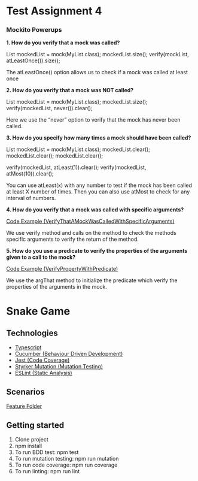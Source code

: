 # Test Assignment 4

### Mockito Powerups

**1. How do you verify that a mock was called?**

List<String> mockedList = mock(MyList.class);
mockedList.size();
verify(mockList, atLeastOnce()).size();

The atLeastOnce() option allows us to check if a mock was called at least once

**2. How do you verify that a mock was NOT called?**

List<String> mockedList = mock(MyList.class);
mockedList.size();
verify(mockedList, never()).clear();

Here we use the “never” option to verify that the mock has never been called.

**3. How do you specify how many times a mock should have been called?**

List<String> mockedList = mock(MyList.class);
mockedList.clear();
mockedList.clear();
mockedList.clear();

verify(mockedList, atLeast(1)).clear();
verify(mockedList, atMost(10)).clear();

You can use atLeast(x) with any number to test if the mock has been called at least X number of times. Then you can also use atMost to check for any interval of numbers.

**4. How do you verify that a mock was called with specific arguments?**

[Code Example (VerifyThatAMockWasCalledWithSpecificArguments)](https://github.com/Abed01-lab/TA4/blob/main/Mockito/src/test/java/com/example/mockito/ProcessorTest.java)

We use verify method and calls on the method to check the methods specific arguments to verify the return of the method.

**5. How do you use a predicate to verify the properties of the arguments given to a call to the mock?**

[Code Example (VerifyPropertyWithPredicate)](https://github.com/Abed01-lab/TA4/blob/main/Mockito/src/test/java/com/example/mockito/ProcessorTest.java)

We use the argThat method to initialize the predicate which verify the properties of the arguments in the mock.

# Snake Game

## Technologies

- [Typescript](https://www.typescriptlang.org/)
- [Cucumber (Behaviour Driven Development)](https://cucumber.io/docs/installation/javascript/)
- [Jest (Code Coverage)](https://about.codecov.io/blog/measuring-typescript-code-coverage-with-jest-and-github-actions/)
- [Styrker Mutation (Mutation Testing)](https://stryker-mutator.io/docs/stryker-js/typescript-checker/)
- [ESLint (Static Analysis)](https://typescript-eslint.io/docs/)

## Scenarios

[Feature Folder](https://github.com/Abed01-lab/TA4/tree/main/features)

## Getting started

1. Clone project
2. npm install
3. To run BDD test: npm test
4. To run mutation testing: npm run mutation
5. To run code coverage: npm run coverage
6. To run linting: npm run lint
